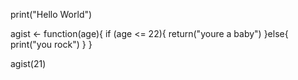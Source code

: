 print("Hello World")

agist <- function(age){
        if (age <= 22){
        return("youre a baby")
        }else{
        print("you rock")
        }
      }
      
agist(21)






